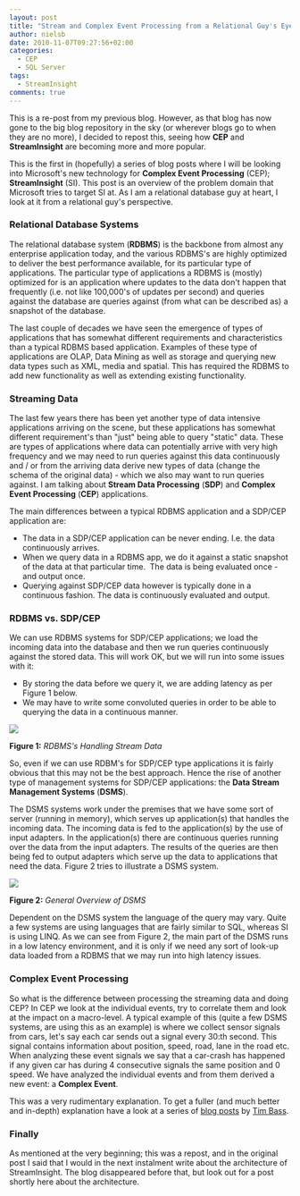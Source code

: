 ```yaml
---
layout: post
title: "Stream and Complex Event Processing from a Relational Guy's Eye"
author: nielsb
date: 2010-11-07T09:27:56+02:00
categories:
  - CEP
  - SQL Server
tags:
  - StreamInsight
comments: true
---
```

This is a re-post from my previous blog. However, as that blog has now gone to the big blog repository in the sky (or wherever blogs go to when they are no more), I decided to repost this, seeing how **CEP** and **StreamInsight** are becoming more and more popular.

<!--more-->

This is the first in (hopefully) a series of blog posts where I will be looking into Microsoft's new technology for **Complex Event Processing** (CEP); **StreamInsight** (SI). This post is an overview of the problem domain that Microsoft tries to target SI at. As I am a relational database guy at heart, I look at it from a relational guy's perspective.

### Relational Database Systems

The relational database system (**RDBMS**) is the backbone from almost any enterprise application today, and the various RDBMS's are highly optimized to deliver the best performance available, for its particular type of applications. The particular type of applications a RDBMS is (mostly) optimized for is an application where updates to the data don't happen that frequently (i.e. not like 100,000's of updates per second) and queries against the database are queries against (from what can be described as) a snapshot of the database.

The last couple of decades we have seen the emergence of types of applications that has somewhat different requirements and characteristics than a typical RDBMS based application. Examples of these type of applications are OLAP, Data Mining as well as storage and querying new data types such as XML, media and spatial. This has required the RDBMS to add new functionality as well as extending existing functionality.

### Streaming Data

The last few years there has been yet another type of data intensive applications arriving on the scene, but these applications has somewhat different requirement's than "just" being able to query "static" data. These are types of applications where data can potentially arrive with very high frequency and we may need to run queries against this data continuously and / or from the arriving data derive new types of data (change the schema of the original data) - which we also may want to run queries against. I am talking about **Stream Data Processing** (**SDP**) and **Complex Event Processing** (**CEP**) applications.

The main differences between a typical RDBMS application and a SDP/CEP application are:

*   The data in a SDP/CEP application can be never ending. I.e. the data continuously arrives.
*   When we query data in a RDBMS app, we do it against a static snapshot of the data at that particular time.  The data is being evaluated once - and output once.
*   Querying against SDP/CEP data however is typically done in a continuous fashion. The data is continuously evaluated and output.

### RDBMS vs. SDP/CEP

We can use RDBMS systems for SDP/CEP applications; we load the incoming data into the database and then we run queries continuously against the stored data. This will work OK, but we will run into some issues with it:

*   By storing the data before we query it, we are adding latency as per Figure 1 below.
*   We may have to write some convoluted queries in order to be able to querying the data in a continuous manner.

![](/images/posts/SI-1.png)

**Figure 1:** *RDBMS's Handling Stream Data*


So, even if we can use RDBM's for SDP/CEP type applications it is fairly obvious that this may not be the best approach. Hence the rise of another type of management systems for SDP/CEP applications: the **Data Stream Management Systems** (**DSMS**).

The DSMS systems work under the premises that we have some sort of server (running in memory), which serves up application(s) that handles the incoming data. The incoming data is fed to the application(s) by the use of input adapters. In the application(s) there are continuous queries running over the data from the input adapters. The results of the queries are then being fed to output adapters which serve up the data to applications that need the data. Figure 2 tries to illustrate a DSMS system.

![](/images/posts/SI-2.png)

**Figure 2:** *General Overview of DSMS*

Dependent on the DSMS system the language of the query may vary. Quite a few systems are using languages that are fairly similar to SQL, whereas SI is using LINQ. As we can see from Figure 2, the main part of the DSMS runs in a low latency environment, and it is only if we need any sort of look-up data loaded from a RDBMS that we may run into high latency issues.

### Complex Event Processing

So what is the difference between processing the streaming data and doing CEP? In CEP we look at the individual events, try to correlate them and look at the impact on a macro-level. A typical example of this (quite a few DSMS systems, are using this as an example) is where we collect sensor signals from cars, let's say each car sends out a signal every 30:th second. This signal contains information about position, speed, road, lane in the road etc. When analyzing these event signals we say that a car-crash has happened if any given car has during 4 consecutive signals the same position and 0 speed. We have analyzed the individual events and from them derived a new event: a **Complex Event**.

This was a very rudimentary explanation. To get a fuller (and much better and in-depth) explanation have a look at a series of [blog posts][1] by [Tim Bass][2].

### Finally

As mentioned at the very beginning; this was a repost, and in the original post I said that I would in the next instalment write about the architecture of StreamInsight. The blog disappeared before that, but look out for a post shortly here about the architecture. 

 [1]: http://www.thecepblog.com/what-is-complex-event-processing/
 [2]: http://www.thecepblog.com
